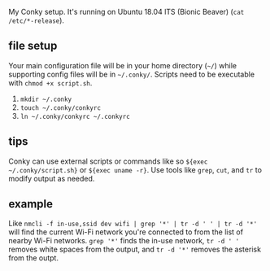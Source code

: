 My Conky setup. It's running on Ubuntu 18.04 lTS (Bionic Beaver) (`cat /etc/*-release`). 

## file setup

Your main configuration file will be in your home directory (`~/`) while supporting config files will be in `~/.conky/`. Scripts need to be executable with `chmod +x script.sh`. 

1. `mkdir ~/.conky`
2. `touch ~/.conky/conkyrc`
3. `ln ~/.conky/conkyrc ~/.conkyrc`

## tips

Conky can use external scripts or commands like so `${exec ~/.conky/script.sh}` or `${exec uname -r}`. 
Use tools like `grep`, `cut`, and `tr` to modify output as needed. 

## example 

Like `nmcli -f in-use,ssid dev wifi | grep '*' | tr -d ' ' | tr -d '*'` will find the current Wi-Fi network you're connected to from the list of nearby Wi-Fi networks. `grep '*'` finds the in-use network, `tr -d ' '` removes white spaces from the output, and `tr -d '*'` removes the asterisk from the outpt.  
